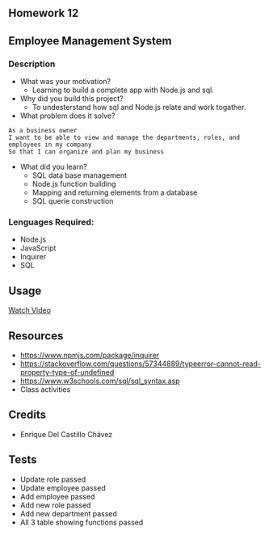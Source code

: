 ## Homework 12

## Employee Management System
### Description
- What was your motivation?
  - Learning to build a complete app with Node.js and sql.
- Why did you build this project?  
  - To undesterstand how sql and Node.js relate and work togather.
- What problem does it solve?
```
As a business owner
I want to be able to view and manage the departments, roles, and employees in my company
So that I can organize and plan my business
```
- What did you learn?
  - SQL data base management
  - Node.js function building
  - Mapping and returning elements from a database
  - SQL querie construction

### Lenguages Required:
- Node.js
- JavaScript
- Inquirer
- SQL

## Usage

[Watch Video](https://drive.google.com/file/d/1csM8bVv5LATYuYcgW0sA0DeTs_TUIkbv/view)

## Resources
- https://www.npmjs.com/package/inquirer
- https://stackoverflow.com/questions/57344889/typeerror-cannot-read-property-type-of-undefined
- https://www.w3schools.com/sql/sql_syntax.asp
- Class activities


## Credits
- Enrique Del Castillo Chávez

## Tests
- Update role passed
- Update employee passed
- Add employee passed
- Add new role passed
- Add new department passed
- All 3 table showing functions passed